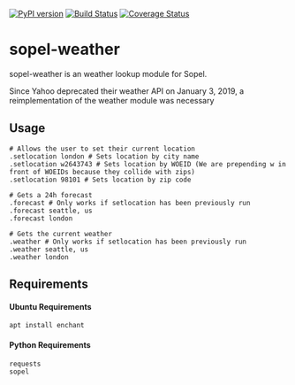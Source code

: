 [![PyPI version](https://badge.fury.io/py/sopel-modules.weather.svg)](https://badge.fury.io/py/sopel-modules.weather)
[![Build Status](https://travis-ci.org/RustyBower/sopel-weather.svg?branch=master)](https://travis-ci.org/RustyBower/sopel-weather)
[![Coverage Status](https://coveralls.io/repos/github/RustyBower/sopel-weather/badge.svg)](https://coveralls.io/github/RustyBower/sopel-weather)

# sopel-weather
sopel-weather is an weather lookup module for Sopel.

Since Yahoo deprecated their weather API on January 3, 2019, a reimplementation of the weather module was necessary 

## Usage
```
# Allows the user to set their current location
.setlocation london # Sets location by city name
.setlocation w2643743 # Sets location by WOEID (We are prepending w in front of WOEIDs because they collide with zips)
.setlocation 98101 # Sets location by zip code

# Gets a 24h forecast
.forecast # Only works if setlocation has been previously run
.forecast seattle, us
.forecast london

# Gets the current weather
.weather # Only works if setlocation has been previously run
.weather seattle, us
.weather london
```

## Requirements
#### Ubuntu Requirements
```
apt install enchant
```
#### Python Requirements
```
requests
sopel
```
